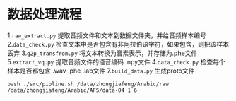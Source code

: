 # 数据处理流程

1.`raw_extract.py` 提取音频文件和文本到数据文件夹，并给音频样本编号
2.`data_check.py` 检查文本中是否包含有非阿拉伯语字符，如果包含，则把该样本丢弃
3.`g2p_transfrom.py` 将文本转换为音素表示，并存储为.phe文件
5.`extract_vq.py` 提取音频文件的语音编码 .npy文件
4.`data_check.py` 检查每个样本是否都包含 .wav .phe .lab文件
7.`build_data.py` 生成proto文件


```
bash ./src/pipline.sh /data/zhongjiafeng/Arabic/raw /data/zhongjiafeng/Arabic/AFS/data-04 1 6
```